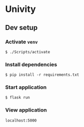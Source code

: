 # Univity

## Dev setup

### Activate `venv`
```
$ ./Scripts/activate
```

### Install dependencies
```
$ pip install -r requirements.txt
```

### Start application
```
$ flask run
```

### View application
```
localhost:5000
```
